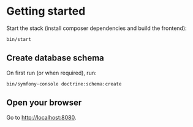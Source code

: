 # Getting started

Start the stack (install composer dependencies and build the frontend):

```shell
bin/start
```

## Create database schema 

On first run (or when required), run:

```shell
bin/symfony-console doctrine:schema:create
```

## Open your browser

Go to <http://localhost:8080>.
